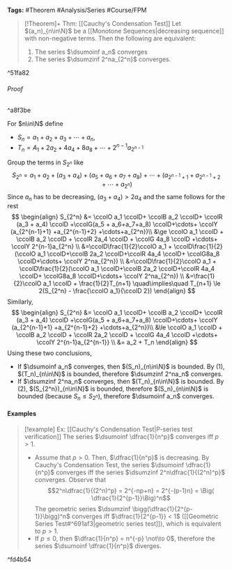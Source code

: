**Tags:** #Theorem #Analysis/Series #Course/FPM 

> [!Theorem]+ Thm: [[Cauchy's Condensation Test]]
> Let $(a_n)_{n\in\N}$ be a [[Monotone Sequences|decreasing sequence]]  with non-negative terms. Then the following are equivalent:
> 1. The series $\dsumoinf a_n$ converges 
> 2. The series $\dsumzinf 2^na_{2^n}$ converges.

^51fa82

###### Proof

^a8f3be

For $n\in\N$ define
- $S_n = a_1 + a_2 + a_3 + \cdots + a_n$,
- $T_n = A_1 + 2a_2 + 4a_4 + 8a_8 + \cdots + 2^{n-1}a_{2^{n-1}}$

Group the terms in $S_{2^n}$ like
$$S_{2^n} = a_1 + a_2 + (a_3 + a_4) + (a_5 + a_6+a_7+a_8)+\cdots+(a_{2^{n-1}+1} +a_{2^{n-1}+2} +\cdots+a_{2^n})$$
Since $a_n$ has to be decreasing, $(a_3+a_4) > 2a_4$ and the same follows for the rest
$$
\begin{align}
S_{2^n} &= \ccolO a_1 \ccolD+ \ccolB a_2 \ccolD+ \ccolR (a_3 + a_4) \ccolD +\ccolG(a_5 + a_6+a_7+a_8) \ccolD+\cdots+ \ccolY (a_{2^{n-1}+1} +a_{2^{n-1}+2} +\cdots+a_{2^n})\\
&\ge \ccolO a_1 \ccolD + \ccolB a_2 \ccolD + \ccolR 2a_4 \ccolD + \ccolG 4a_8 \ccolD +\cdots+ \ccolY 2^{n-1}a_{2^n} \\
&=\ccolD\frac{1}{2}\ccolO a_1 + \ccolD\frac{1}{2}(\ccolO a_1 \ccolD+\ccolB 2a_2 \ccolD+\ccolR 4a_4 \ccolD+ \ccolG8a_8 \ccolD+\cdots+ \ccolY 2^na_{2^n}) \\
&=\ccolD\frac{1}{2}\ccolO a_1 + \ccolD\frac{1}{2}(\ccolO a_1 \ccolD+\ccolB 2a_2 \ccolD+\ccolR 4a_4 \ccolD+ \ccolG8a_8 \ccolD+\cdots+ \ccolY 2^na_{2^n}) \\
&=\frac{1}{2}\ccolO a_1 \ccolD + \frac{1}{2}T_{n+1} \quad\implies\quad T_{n+1} \le 2(S_{2^n} - \frac{\ccolO a_1}{\ccolD 2})
\end{align}
$$
Similarly,
$$
\begin{align}
S_{2^n} &= \ccolO a_1 \ccolD+ \ccolB a_2 \ccolD+ \ccolR (a_3 + a_4) \ccolD +\ccolG(a_5 + a_6+a_7+a_8) \ccolD+\cdots+ \ccolY (a_{2^{n-1}+1} +a_{2^{n-1}+2} +\cdots+a_{2^n})\\
 &\le \ccolO a_1 \ccolD + \ccolB a_2 \ccolD + \ccolR 2a_2 \ccolD + \ccolG 4a_4 \ccolD +\cdots+ \ccolY 2^{n-1}a_{2^{n-1}} \\
&= a_2 + T_n
\end{align}
$$
Using these two conclusions,
- If $\dsumoinf a_n$ converges, then $(S_n)_{n\in\N}$ is bounded. By (1), $(T_n)_{n\in\N}$ is bounded, therefore $\dsumzinf 2^na_n$ converges.
- If $\dsumzinf 2^na_n$ converges, then $(T_n)_{n\in\N}$ is bounded. By (2), $(S_{2^n})_{n\in\N}$ is bounded, therefore $(S_n)_{n\in\N}$ is bounded (because $S_n \le S_{2^n}$), therefore $\dsumoinf a_n$ converges.
#### Examples

> [!example] Ex: [[Cauchy's Condensation Test|P-series test verification]]
> The series $\dsumoinf \dfrac{1}{n^p}$ converges iff $p > 1$.
> - Assume that $p > 0$. Then, $\dfrac{1}{n^p}$ is decreasing. By Cauchy's Condensation Test, the series $\dsumoinf \dfrac{1}{n^p}$ converges iff the series $\dsumzinf 2^n\dfrac{1}{(2^n)^p}$ converges. Observe that
$$2^n\dfrac{1}{(2^n)^p} = 2^{-np+n} = 2^{-(p-1)n} = \Big( \dfrac{1}{2^{p-1}}\Big)^n$$
  The geometric series $\dsumzinf \bigg(\dfrac{1}{2^{p-1}}\bigg)^n$ converges iff $\dfrac{1}{2^{p-1}} < 1$ ([[Geometric Series Test#^691af3|geometric series test]]), which is equivalent to $p>1$.
> - If $p\le0$, then $\dfrac{1}{n^p} = n^{-p} \not\to 0$, therefore the series $\dsumoinf \dfrac{1}{n^p}$ diverges.

^fd4b54

